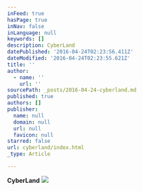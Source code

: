 ```yaml
---
inFeed: true
hasPage: true
inNav: false
inLanguage: null
keywords: []
description: CyberLand
datePublished: '2016-04-24T02:23:56.411Z'
dateModified: '2016-04-24T02:23:55.621Z'
title: ''
author:
  - name: ''
    url: ''
sourcePath: _posts/2016-04-24-cyberland.md
published: true
authors: []
publisher:
  name: null
  domain: null
  url: null
  favicon: null
starred: false
url: cyberland/index.html
_type: Article

---
```

**CyberLand**
![](https://the-grid-user-content.s3-us-west-2.amazonaws.com/d5c2889c-d1f2-41b0-9efe-2da5befa6b5b.jpg)